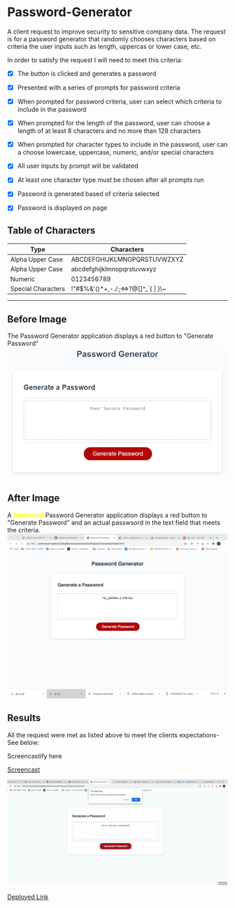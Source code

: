 # Password-Generator
A client request to improve security to sensitive company data. The request is for a password generator that randomly chooses characters based on criteria the user inputs such as length, uppercas or lower case, etc.

In order to satisfy the request I will need to meet this criteria:
- [x] The button is clicked and generates a password
- [x] Presented with a series of prompts for password criteria
- [x] When prompted for password criteria, user can select which criteria to include in the password
- [x] When prompted for the length of the password, user can choose a length of at least 8 characters and no more than 128 characters
- [x] When prompted for character types to include in the password, user can a choose lowercase, uppercase, numeric, and/or special characters
- [x] All user inputs by prompt will be validated
- [x] At least one character type must be chosen after all prompts run
- [x] Password is generated based of criteria selected
- [x] Password is displayed on page 


## Table of Characters

Type | Characters
------------ | -------------
Alpha Upper Case | ABCDEFGHIJKLMNOPQRSTUVWZXYZ
Alpha Upper Case | abcdefghijklmnopqrstuvwxyz
Numeric | 0123456789
Special Characters|!"#$%&'()*+,-./:;<=>?@[]^_`{ \| }\\~  
----------------------------------


## Before  Image

The Password Generator application displays a red button to "Generate Password"
![before fucntionality](Assets/images/03-javascript-demo.png)

## After Image
A <span style="color:yellow">**functional**</span> Password Generator application displays a red button to "Generate Password" and an actual passwsord in the text field that meets the criteria.
![After functionality deployed](Assets/images/after-image.png)


## Results
All the request were met as listed above to meet the clients expectations-See below:

Screencastify here

[Screencast](https://youtu.be/tyvdhACsAMg)

![](./Assets/images/password-gen-demo.gif)


[Deployed Link](http://github.com)